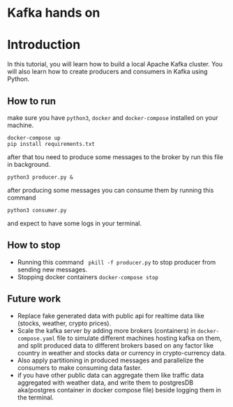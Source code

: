 # Kafka hands on
# Introduction
In this tutorial, you will learn how to build a local Apache Kafka cluster. You will also learn how to create producers and consumers in Kafka using Python.
## How to run
make sure you have ```python3```, ```docker``` and ```docker-compose``` installed on your machine.
```
docker-compose up
pip install requirements.txt
```
after that tou need to produce some messages to the broker by run this file in background.

```python3 producer.py &```

after producing some messages you can consume them by running this command

```python3 consumer.py```

and expect to have some logs in your terminal.

## How to stop
- Running this command ``` pkill -f producer.py``` to stop producer from sending new messages.
- Stopping docker containers ``` docker-compose stop ```

## Future work
- Replace fake generated data with public api for realtime data like (stocks, weather, crypto prices).
- Scale the kafka server by adding more brokers (containers) in ```docker-compose.yaml``` file to simulate different machines hosting kafka on them, and split produced data to different brokers based on any factor like country in weather and stocks data or currency in crypto-currency data.
- Also apply partitioning in produced messages and parallelize the consumers to make consuming data faster.
- if you have other public data can aggregate them like traffic data aggregated with weather data, and write them to postgresDB aka(postgres container in docker compose file) beside logging them in the terminal.
